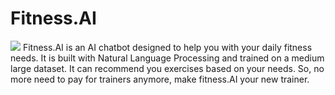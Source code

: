<h1>Fitness.AI</h1>
<img src="https://thumbs.dreamstime.com/b/bodybuilder-robot-lifts-barbell-bodybuilder-robot-lifts-barbell-sports-robotics-cute-character-flat-vector-illustration-159869893.jpg"/>
Fitness.AI is an AI chatbot designed to help you with your daily fitness needs. It is built with Natural Language Processing and trained on a medium large dataset. It can recommend you exercises based on your needs. So, no more need to pay for trainers anymore, make fitness.AI your new trainer.
